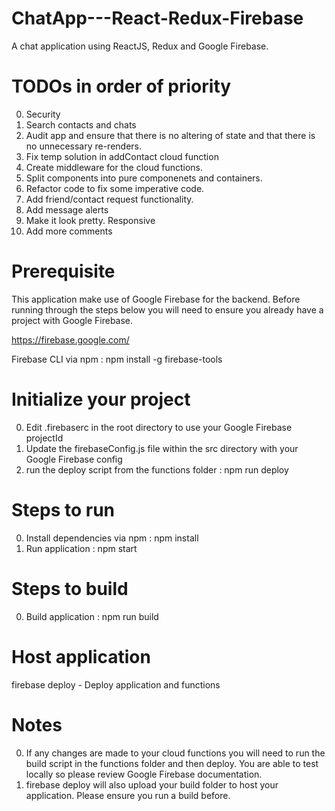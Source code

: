 # ChatApp---React-Redux-Firebase
A chat application using ReactJS, Redux and Google Firebase.

# TODOs in order of priority
0. Security
1. Search contacts and chats
2. Audit app and ensure that there is no altering of state and that there is no unnecessary re-renders.
3. Fix temp solution in addContact cloud function
4. Create middleware for the cloud functions.
5. Split components into pure componenets and containers.
6. Refactor code to fix some imperative code.
7. Add friend/contact request functionality.
8. Add message alerts
9. Make it look pretty. Responsive
10. Add more comments

# Prerequisite
This application make use of Google Firebase for the backend. Before running through the steps below you will need to ensure you already have a project with Google Firebase.

https://firebase.google.com/

Firebase CLI via npm : npm install -g firebase-tools

# Initialize your project
0. Edit .firebaserc in the root directory to use your Google Firebase projectId
1. Update the firebaseConfig.js file within the src directory with your Google Firebase config
2. run the deploy script from the functions folder : npm run deploy

# Steps to run
0. Install dependencies via npm : npm install
1. Run application : npm start

# Steps to build
0. Build application : npm run build

# Host application
firebase deploy - Deploy application and functions

# Notes

0. If any changes are made to your cloud functions you will need to run the build script in the functions folder and then deploy. You are able to test locally so please review Google Firebase documentation.
1. firebase deploy will also upload your build folder to host your application. Please ensure you run a build before.
